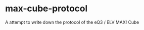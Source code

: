 max-cube-protocol
=================

A attempt to write down the protocol of the eQ3 / ELV MAX! Cube
